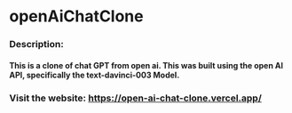 # openAiChatClone

### Description:

#### This is a clone of chat GPT from open ai. This was built using the open AI API, specifically the text-davinci-003 Model. 

### Visit the website: https://open-ai-chat-clone.vercel.app/
